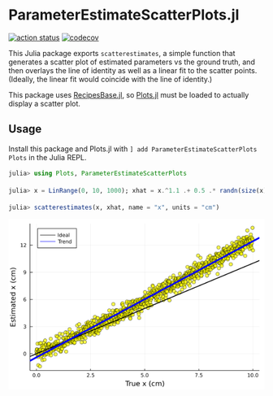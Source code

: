 # ParameterEstimateScatterPlots.jl

[![action status](https://github.com/StevenWhitaker/ParameterEstimateScatterPlots.jl/actions/workflows/runtests.yml/badge.svg)](https://github.com/StevenWhitaker/ParameterEstimateScatterPlots.jl/actions)
[![codecov](https://codecov.io/gh/StevenWhitaker/ParameterEstimateScatterPlots.jl/branch/main/graph/badge.svg)](https://codecov.io/gh/StevenWhitaker/ParameterEstimateScatterPlots.jl)

This Julia package exports `scatterestimates`,
a simple function that generates a scatter plot
of estimated parameters vs the ground truth,
and then overlays the line of identity
as well as a linear fit to the scatter points.
(Ideally, the linear fit would coincide with the line of identity.)

This package uses [RecipesBase.jl](https://github.com/JuliaPlots/RecipesBase.jl),
so [Plots.jl](https://github.com/JuliaPlots/Plots.jl) must be loaded
to actually display a scatter plot.

## Usage

Install this package and Plots.jl with
`] add ParameterEstimateScatterPlots Plots`
in the Julia REPL.

```julia
julia> using Plots, ParameterEstimateScatterPlots

julia> x = LinRange(0, 10, 1000); xhat = x.^1.1 .+ 0.5 .* randn(size(x));

julia> scatterestimates(x, xhat, name = "x", units = "cm")
```

![Example parameter estimate scatter plot](./images/example.png)
